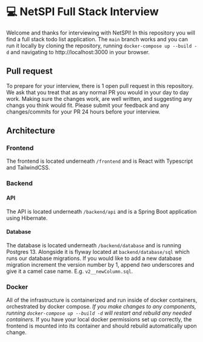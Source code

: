 # 💻 NetSPI Full Stack Interview
Welcome and thanks for interviewing with NetSPI! In this repository you will find a full stack todo list application. The `main` branch works and you can run it locally by cloning the repository, running `docker-compose up --build -d` and navigating to http://localhost:3000 in your browser.

## Pull request
To prepare for your interview, there is 1 open pull request in this repository. We ask that you treat that as any normal PR you would in your day to day work. Making sure the changes work, are well written, and suggesting any changs you think would fit. Please submit your feedback and any changes/commits for your PR 24 hours before your interview.

## Architecture
### Frontend
The frontend is located underneath `/frontend` and is React with Typescript and TailwindCSS.

### Backend
#### API
The API is located underneath `/backend/api` and is a Spring Boot application using Hibernate.

#### Database
The database is located underneath `/backend/database` and is running Postgres 13. Alongside it is flyway located at `backend/database/sql` which runs our database migrations. If you would like to add a new database migration increment the version number by 1, append *two* underscores and give it a camel case name. E.g. `v2__newColumn.sql`.

### Docker
All of the infrastructure is containerized and run inside of docker containers, orchestrated by docker compose. *If you make changes to any components, running `docker-compose up --build -d` will restart and rebuild any needed containers.* If you have your local docker permissions set up correctly, the frontend is mounted into its container and should rebuild automatically upon change.